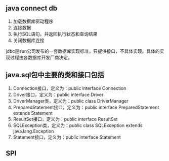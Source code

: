 
## java connect db
1.	加载数据库驱动程序
2.	连接数据
3.	执行SQL语句，并返回执行状态和查询结果
4.	关闭数据库连接

jdbc是sun公司发布的一套数据库实现标准，只提供接口，不具体实现。具体的实现过程由各数据库开发厂商决定。

## java.sql包中主要的类和接口包括
1.	Connection接口，定义为：public interface Connection
2.	Driver接口，定义为：public interface Driver
3.	DriverManager类，定义为：public class DriverManager
4.	PreparedStatement接口，定义为：public interface PreparedStatement extends Statement
5.	ResultSet接口，定义为：public interface ResultSet
6.	SQLException类，定义为：public class SQLException extends java.lang.Exception
7.	Statement接口，定义为：public interface Statement

## SPI